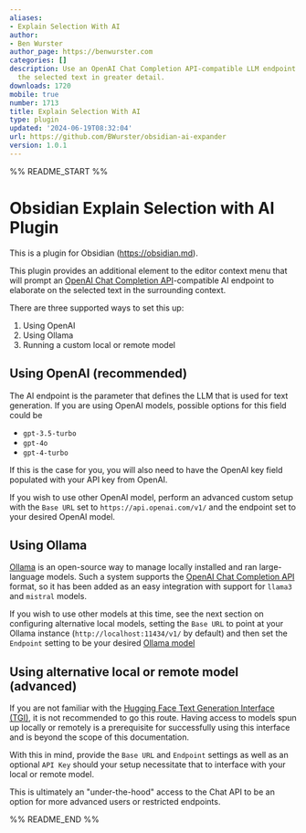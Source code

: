 ```yaml
---
aliases:
- Explain Selection With AI
author:
- Ben Wurster
author_page: https://benwurster.com
categories: []
description: Use an OpenAI Chat Completion API-compatible LLM endpoint to explain
  the selected text in greater detail.
downloads: 1720
mobile: true
number: 1713
title: Explain Selection With AI
type: plugin
updated: '2024-06-19T08:32:04'
url: https://github.com/BWurster/obsidian-ai-expander
version: 1.0.1
---
```


%% README_START %%

# Obsidian Explain Selection with AI Plugin

This is a plugin for Obsidian (https://obsidian.md).

This plugin provides an additional element to the editor context menu that will prompt an [OpenAI Chat Completion API](https://platform.openai.com/docs/guides/text-generation/chat-completions-api)-compatible AI endpoint to elaborate on the selected text in the surrounding context.

There are three supported ways to set this up:
1. Using OpenAI
2. Using Ollama
3. Running a custom local or remote model

## Using OpenAI (recommended)

The AI endpoint is the parameter that defines the LLM that is used for text generation. If you are using OpenAI models, possible options for this field could be

- `gpt-3.5-turbo`
- `gpt-4o`
- `gpt-4-turbo`

If this is the case for you, you will also need to have the OpenAI key field populated with your API key from OpenAI.

If you wish to use other OpenAI model, perform an advanced custom setup with the `Base URL` set to `https://api.openai.com/v1/` and the endpoint set to your desired OpenAI model.

## Using Ollama

[Ollama](https://www.ollama.com/) is an open-source way to manage locally installed and ran large-language models. Such a system supports the [OpenAI Chat Completion API](https://platform.openai.com/docs/guides/text-generation/chat-completions-api) format, so it has been added as an easy integration with support for `llama3` and `mistral` models.

If you wish to use other models at this time, see the next section on configuring alternative local models, setting the `Base URL` to point at your Ollama instance (`http://localhost:11434/v1/` by default) and then set the `Endpoint` setting to be your desired [Ollama model](https://www.ollama.com/library)

## Using alternative local or remote model (advanced)

If you are not familiar with the [Hugging Face Text Generation Interface (TGI)](https://huggingface.co/docs/text-generation-inference/en/index), it is not recommended to go this route. Having access to models spun up locally or remotely is a prerequisite for successfully using this interface and is beyond the scope of this documentation.

With this in mind, provide the `Base URL` and `Endpoint` settings as well as an optional `API Key` should your setup necessitate that to interface with your local or remote model.

This is ultimately an "under-the-hood" access to the Chat API to be an option for more advanced users or restricted endpoints.


%% README_END %%